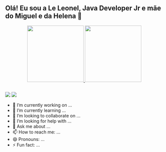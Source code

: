 ## Olá! Eu sou a Le Leonel, Java Developer Jr e mãe do Miguel e da Helena 🤗


<div align="center">
  <a href="https://github.com/leleonel">
  <img height="180em" src="https://github-readme-stats.vercel.app/api?username=leleonel&show_icons=true&theme=dracula&include_all_commits=true&count_private=true"/>
  <img height="180em" src="https://github-readme-stats.vercel.app/api/top-langs/?username=leleonel&layout=compact&langs_count=7&theme=dracula"/>
</div>

  
  ##
 
<div> 
  
  
  <a href = "mailto:leticiamoreiraleonel@gmail.com"><img src="https://img.shields.io/badge/-Gmail-%23333?style=for-the-badge&logo=gmail&logoColor=white" target="_blank"></a>
  <a href="https://www.linkedin.com/in/letícialeonel/" target="_blank"><img src="https://img.shields.io/badge/-LinkedIn-%230077B5?style=for-the-badge&logo=linkedin&logoColor=white" target="_blank"></a> 
 
 
</div>


- 🔭 I’m currently working on ...
- 🌱 I’m currently learning ...
- 👯 I’m looking to collaborate on ...
- 🤔 I’m looking for help with ...
- 💬 Ask me about ...
- 📫 How to reach me: ...
- 😄 Pronouns: ...
- ⚡ Fun fact: ...
